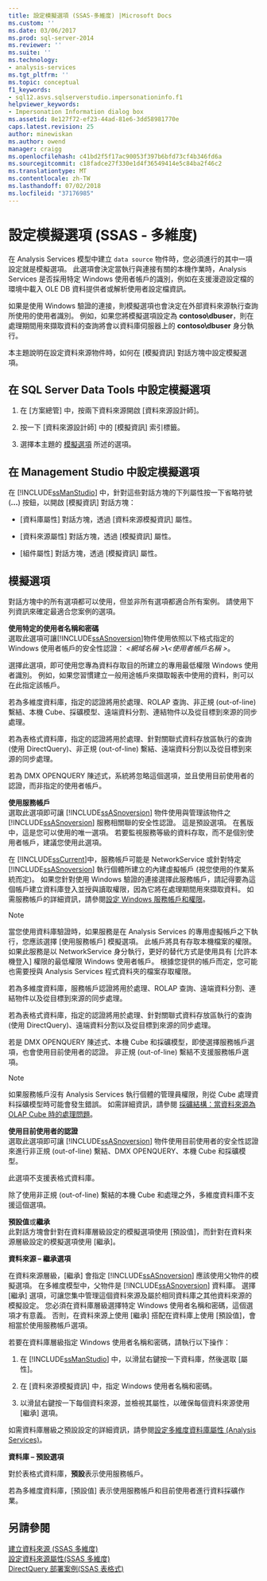 ```yaml
---
title: 設定模擬選項 (SSAS-多維度) |Microsoft Docs
ms.custom: ''
ms.date: 03/06/2017
ms.prod: sql-server-2014
ms.reviewer: ''
ms.suite: ''
ms.technology:
- analysis-services
ms.tgt_pltfrm: ''
ms.topic: conceptual
f1_keywords:
- sql12.asvs.sqlserverstudio.impersonationinfo.f1
helpviewer_keywords:
- Impersonation Information dialog box
ms.assetid: 8e127f72-ef23-44ad-81e6-3dd58981770e
caps.latest.revision: 25
author: minewiskan
ms.author: owend
manager: craigg
ms.openlocfilehash: c41bd2f5f17ac90053f397b6bfd73cf4b346fd6a
ms.sourcegitcommit: c18fadce27f330e1d4f36549414e5c84ba2f46c2
ms.translationtype: MT
ms.contentlocale: zh-TW
ms.lasthandoff: 07/02/2018
ms.locfileid: "37176985"
---
```

# <a name="set-impersonation-options-ssas---multidimensional"></a>設定模擬選項 (SSAS - 多維度)
  在 Analysis Services 模型中建立 `data source` 物件時，您必須進行的其中一項設定就是模擬選項。 此選項會決定當執行與連接有關的本機作業時，Analysis Services 是否採用特定 Windows 使用者帳戶的識別，例如在支援漫遊設定檔的環境中載入 OLE DB 資料提供者或解析使用者設定檔資訊。  
  
 如果是使用 Windows 驗證的連接，則模擬選項也會決定在外部資料來源執行查詢所使用的使用者識別。 例如，如果您將模擬選項設定為 **contoso\dbuser**，則在處理期間用來擷取資料的查詢將會以資料庫伺服器上的 **contoso\dbuser** 身分執行。  
  
 本主題說明在設定資料來源物件時，如何在 [模擬資訊] 對話方塊中設定模擬選項。  
  
## <a name="set-impersonation-options-in-sql-server-data-tools"></a>在 SQL Server Data Tools 中設定模擬選項  
  
1.  在 [方案總管] 中，按兩下資料來源開啟 [資料來源設計師]。  
  
2.  按一下 [資料來源設計師] 中的 [模擬資訊] 索引標籤。  
  
3.  選擇本主題的 [模擬選項](#bkmk_options) 所述的選項。  
  
## <a name="set-impersonation-options-in-management-studio"></a>在 Management Studio 中設定模擬選項  
 在 [!INCLUDE[ssManStudio](../../includes/ssmanstudio-md.md)] 中，針對這些對話方塊的下列屬性按一下省略符號 (**...**) 按鈕，以開啟 [模擬資訊] 對話方塊：  
  
-   [資料庫屬性] 對話方塊，透過 [資料來源模擬資訊] 屬性。  
  
-   [資料來源屬性] 對話方塊，透過 [模擬資訊] 屬性。  
  
-   [組件屬性] 對話方塊，透過 [模擬資訊] 屬性。  
  
##  <a name="bkmk_options"></a> 模擬選項  
 對話方塊中的所有選項都可以使用，但並非所有選項都適合所有案例。 請使用下列資訊來確定最適合您案例的選項。  
  
 **使用特定的使用者名稱和密碼**  
 選取此選項可讓[!INCLUDE[ssASnoversion](../../includes/ssasnoversion-md.md)]物件使用依照以下格式指定的 Windows 使用者帳戶的安全性認證： *\<網域名稱 >***\\***\<使用者帳戶名稱 >*。  
  
 選擇此選項，即可使用您專為資料存取目的所建立的專用最低權限 Windows 使用者識別。 例如，如果您習慣建立一般用途帳戶來擷取報表中使用的資料，則可以在此指定該帳戶。  
  
 若為多維度資料庫，指定的認證將用於處理、ROLAP 查詢、非正規 (out-of-line) 繫結、本機 Cube、採礦模型、遠端資料分割、連結物件以及從目標到來源的同步處理。  
  
 若為表格式資料庫，指定的認證將用於處理、針對關聯式資料存放區執行的查詢 (使用 DirectQuery)、非正規 (out-of-line) 繫結、遠端資料分割以及從目標到來源的同步處理。  
  
 若為 DMX OPENQUERY 陳述式，系統將忽略這個選項，並且使用目前使用者的認證，而非指定的使用者帳戶。  
  
 **使用服務帳戶**  
 選取此選項即可讓 [!INCLUDE[ssASnoversion](../../includes/ssasnoversion-md.md)] 物件使用與管理該物件之 [!INCLUDE[ssASnoversion](../../includes/ssasnoversion-md.md)] 服務相關聯的安全性認證。 這是預設選項。 在舊版中，這是您可以使用的唯一選項。 若要監視服務等級的資料存取，而不是個別使用者帳戶，建議您使用此選項。  
  
 在 [!INCLUDE[ssCurrent](../../includes/sscurrent-md.md)]中，服務帳戶可能是 NetworkService 或針對特定 [!INCLUDE[ssASnoversion](../../includes/ssasnoversion-md.md)] 執行個體所建立的內建虛擬帳戶 (視您使用的作業系統而定)。 如果您針對使用 Windows 驗證的連接選擇此服務帳戶，請記得要為這個帳戶建立資料庫登入並授與讀取權限，因為它將在處理期間用來擷取資料。 如需服務帳戶的詳細資訊，請參閱[設定 Windows 服務帳戶和權限](../../database-engine/configure-windows/configure-windows-service-accounts-and-permissions.md)。  
  
> [!NOTE]  
>  當您使用資料庫驗證時，如果服務是在 Analysis Services 的專用虛擬帳戶之下執行，您應該選擇 [使用服務帳戶] 模擬選項。 此帳戶將具有存取本機檔案的權限。 如果此服務是以 NetworkService 身分執行，更好的替代方式是使用具有 [允許本機登入] 權限的最低權限 Windows 使用者帳戶。 根據您提供的帳戶而定，您可能也需要授與 Analysis Services 程式資料夾的檔案存取權限。  
  
 若為多維度資料庫，服務帳戶認證將用於處理、ROLAP 查詢、遠端資料分割、連結物件以及從目標到來源的同步處理。  
  
 若為表格式資料庫，指定的認證將用於處理、針對關聯式資料存放區執行的查詢 (使用 DirectQuery)、遠端資料分割以及從目標到來源的同步處理。  
  
 若是 DMX OPENQUERY 陳述式、本機 Cube 和採礦模型，即使選擇服務帳戶選項，也會使用目前使用者的認證。 非正規 (out-of-line) 繫結不支援服務帳戶選項。  
  
> [!NOTE]  
>  如果服務帳戶沒有 Analysis Services 執行個體的管理員權限，則從 Cube 處理資料採礦模型時可能會發生錯誤。 如需詳細資訊，請參閱 [採礦結構：當資料來源為 OLAP Cube 時的處理問題](http://go.microsoft.com/fwlink/?LinkId=251610)。  
  
 **使用目前使用者的認證**  
 選取此選項即可讓 [!INCLUDE[ssASnoversion](../../includes/ssasnoversion-md.md)] 物件使用目前使用者的安全性認證來進行非正規 (out-of-line) 繫結、DMX OPENQUERY、本機 Cube 和採礦模型。  
  
 此選項不支援表格式資料庫。  
  
 除了使用非正規 (out-of-line) 繫結的本機 Cube 和處理之外，多維度資料庫不支援這個選項。  
  
 **預設值**或**繼承**  
 此對話方塊會針對在資料庫層級設定的模擬選項使用 [預設值]，而針對在資料來源層級設定的模擬選項使用 [繼承]。  
  
 **資料來源 – 繼承選項**  
  
 在資料來源層級，[繼承] 會指定 [!INCLUDE[ssASnoversion](../../includes/ssasnoversion-md.md)] 應該使用父物件的模擬選項。 在多維度模型中，父物件是 [!INCLUDE[ssASnoversion](../../includes/ssasnoversion-md.md)] 資料庫。 選擇 [繼承] 選項，可讓您集中管理這個資料來源及屬於相同資料庫之其他資料來源的模擬設定。 您必須在資料庫層級選擇特定 Windows 使用者名稱和密碼，這個選項才有意義。 否則，在資料來源上使用 [繼承] 搭配在資料庫上使用 [預設值]，會相當於使用服務帳戶選項。  
  
 若要在資料庫層級指定 Windows 使用者名稱和密碼，請執行以下操作：  
  
1.  在 [!INCLUDE[ssManStudio](../../includes/ssmanstudio-md.md)] 中，以滑鼠右鍵按一下資料庫，然後選取 [屬性]。  
  
2.  在 [資料來源模擬資訊] 中，指定 Windows 使用者名稱和密碼。  
  
3.  以滑鼠右鍵按一下每個資料來源，並檢視其屬性，以確保每個資料來源使用 [繼承] 選項。  
  
 如需資料庫層級之預設設定的詳細資訊，請參閱[設定多維度資料庫屬性 &#40;Analysis Services&#41;](set-multidimensional-database-properties-analysis-services.md)。  
  
 **資料庫 – 預設選項**  
  
 對於表格式資料庫，**預設**表示使用服務帳戶。  
  
 若為多維度資料庫，[預設值] 表示使用服務帳戶和目前使用者進行資料採礦作業。  
  
## <a name="see-also"></a>另請參閱  
 [建立資料來源 &#40;SSAS 多維度&#41;](create-a-data-source-ssas-multidimensional.md)   
 [設定資料來源屬性&#40;SSAS 多維度&#41;](set-data-source-properties-ssas-multidimensional.md)   
 [DirectQuery 部署案例&#40;SSAS 表格式&#41;](../directquery-deployment-scenarios-ssas-tabular.md)  
  
  

